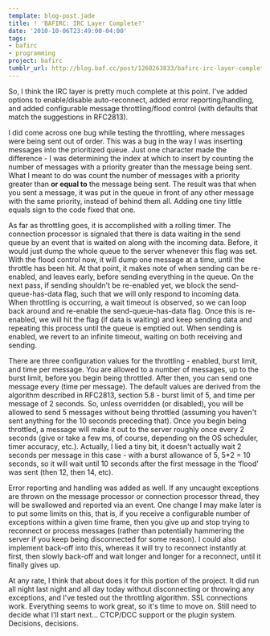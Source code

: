 ```yaml
---
template: blog-post.jade
title: ! 'BAFIRC: IRC Layer Complete?'
date: '2010-10-06T23:49:00-04:00'
tags:
- bafirc
- programming
project: bafirc
tumblr_url: http://blog.baf.cc/post/1260263833/bafirc-irc-layer-complete
---
```

So, I think the IRC layer is pretty much complete at this point. I've added options to enable/disable auto-reconnect, added error reporting/handling, and added configurable message throttling/flood control (with defaults that match the suggestions in RFC2813).

I did come across one bug while testing the throttling, where messages were being sent out of order. This was a bug in the way I was inserting messages into the prioritized queue. Just one character made the difference - I was determining the index at which to insert by counting the number of messages with a priority greater than the message being sent. What I meant to do was count the number of messages with a priority greater than **or equal to** the message being sent. The result was that when you sent a message, it was put in the queue in front of any other message with the same priority, instead of behind them all. Adding one tiny little equals sign to the code fixed that one.

As far as throttling goes, it is accomplished with a rolling timer. The connection processor is signaled that there is data waiting in the send queue by an event that is waited on along with the incoming data. Before, it would just dump the whole queue to the server whenever this flag was set. With the flood control now, it will dump one message at a time, until the throttle has been hit. At that point, it makes note of when sending can be re-enabled, and leaves early, before sending everything in the queue. On the next pass, if sending shouldn't be re-enabled yet, we block the send-queue-has-data flag, such that we will only respond to incoming data. When throttling is occurring, a wait timeout is observed, so we can loop back around and re-enable the send-queue-has-data flag. Once this is re-enabled, we will hit the flag (if data is waiting) and keep sending data and repeating this process until the queue is emptied out. When sending is enabled, we revert to an infinite timeout, waiting on both receiving and sending.

There are three configuration values for the throttling - enabled, burst limit, and time per message. You are allowed to a number of messages, up to the burst limit, before you begin being throttled. After then, you can send one message every (time per message). The default values are derived from the algorithm described in RFC2813, section 5.8 - burst limit of 5, and time per message of 2 seconds. So, unless overridden (or disabled), you will be allowed to send 5 messages without being throttled (assuming you haven't sent anything for the 10 seconds preceding that). Once you begin being throttled, a message will make it out to the server roughly once every 2 seconds (give or take a few ms, of course, depending on the OS scheduler, timer accuracy, etc.). Actually, I lied a tiny bit, it doesn't actually wait 2 seconds per message in this case - with a burst allowance of 5, 5\*2 = 10 seconds, so it will wait until 10 seconds after the first message in the ‘flood' was sent (then 12, then 14, etc).

Error reporting and handling was added as well. If any uncaught exceptions are thrown on the message processor or connection processor thread, they will be swallowed and reported via an event. One change I may make later is to put some limits on this, that is, if you receive a configurable number of exceptions within a given time frame, then you give up and stop trying to reconnect or process messages (rather than potentially hammering the server if you keep being disconnected for some reason). I could also implement back-off into this, whereas it will try to reconnect instantly at first, then slowly back-off and wait longer and longer for a reconnect, until it finally gives up.

At any rate, I think that about does it for this portion of the project. It did run all night last night and all day today without disconnecting or throwing any exceptions, and I've tested out the throttling algorithm. SSL connections work. Everything seems to work great, so it's time to move on. Still need to decide what I'll start next... CTCP/DCC support or the plugin system. Decisions, decisions.